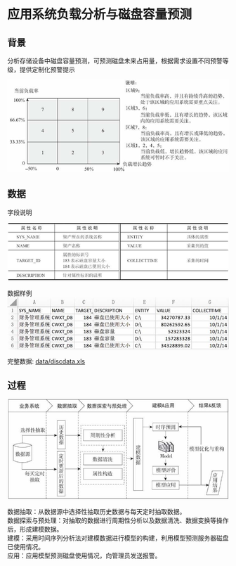 # 应用系统负载分析与磁盘容量预测

## 背景

分析存储设备中磁盘容量预测，可预测磁盘未来占用量，根据需求设置不同预警等级，提供定制化预警提示

![11_disk_prediction_01_background.jpg](img/11_disk_prediction_01_background.jpg)

## 数据

字段说明

![11_disk_prediction_02_data_field.jpg](img/11_disk_prediction_02_data_field.jpg)

数据样例
![11_disk_prediction_03_data_sample.jpg](img/11_disk_prediction_03_data_sample.jpg)

完整数据: [data/discdata.xls](data/discdata.xls) 

## 过程

![11_disk_prediction_04_process.jpg](img/11_disk_prediction_04_process.jpg)

数据抽取：从数据源中选择性抽取历史数据与每天定时抽取数据。<br/>
数据探索与预处理：对抽取的数据进行周期性分析以及数据清洗、数据变换等操作后，形成建模数据。<br/>
建模：采用时间序列分析法对建模数据进行模型的构建，利用模型预测服务器磁盘已使用情况。<br/>
应用：应用模型预测磁盘使用情况，向管理员发送报警。<br/>




